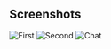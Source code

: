 ## Screenshots
![First](https://i.ibb.co/mNN0GRC/Screenshot-2023-09-05-193521.png)
![Second](https://i.ibb.co/c6nJM2D/Screenshot-2023-09-05-192801.png)
![Chat](https://i.ibb.co/P6nJGCv/Screenshot-2023-09-05-192815.png)